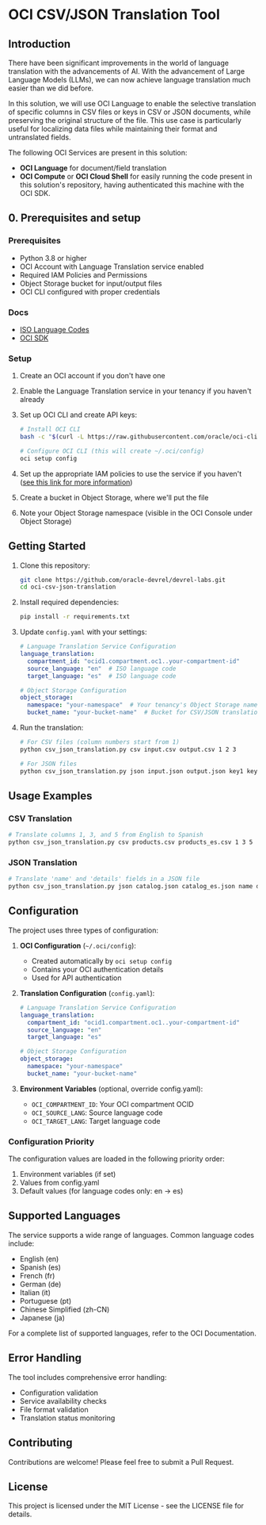 # OCI CSV/JSON Translation Tool

## Introduction

There have been significant improvements in the world of language translation with the advancements of AI. With the advancement of Large Language Models (LLMs), we can now achieve language translation much easier than we did before.

In this solution, we will use OCI Language to enable the selective translation of specific columns in CSV files or keys in CSV or JSON documents, while preserving the original structure of the file. This use case is particularly useful for localizing data files while maintaining their format and untranslated fields.

The following OCI Services are present in this solution:
- **OCI Language** for document/field translation
- **OCI Compute** or **OCI Cloud Shell** for easily running the code present in this solution's repository, having authenticated this machine with the OCI SDK.

## 0. Prerequisites and setup

### Prerequisites

- Python 3.8 or higher
- OCI Account with Language Translation service enabled
- Required IAM Policies and Permissions
- Object Storage bucket for input/output files
- OCI CLI configured with proper credentials

### Docs

- [ISO Language Codes](https://en.wikipedia.org/wiki/List_of_ISO_639_language_codes)
- [OCI SDK](https://docs.oracle.com/en-us/iaas/Content/API/Concepts/sdkconfig.htm)

### Setup

1. Create an OCI account if you don't have one
2. Enable the Language Translation service in your tenancy if you haven't already
3. Set up OCI CLI and create API keys:

   ```bash
   # Install OCI CLI
   bash -c "$(curl -L https://raw.githubusercontent.com/oracle/oci-cli/master/scripts/install/install.sh)"
   
   # Configure OCI CLI (this will create ~/.oci/config)
   oci setup config
   ```

4. Set up the appropriate IAM policies to use the service if you haven't ([see this link for more information](https://docs.oracle.com/en-us/iaas/language/using/policies.htm))
5. Create a bucket in Object Storage, where we'll put the file
6. Note your Object Storage namespace (visible in the OCI Console under Object Storage)

## Getting Started

1. Clone this repository:

   ```bash
   git clone https://github.com/oracle-devrel/devrel-labs.git
   cd oci-csv-json-translation
   ```

2. Install required dependencies:

   ```bash
   pip install -r requirements.txt
   ```

3. Update `config.yaml` with your settings:
   ```yaml
   # Language Translation Service Configuration
   language_translation:
     compartment_id: "ocid1.compartment.oc1..your-compartment-id"
     source_language: "en"  # ISO language code
     target_language: "es"  # ISO language code

   # Object Storage Configuration
   object_storage:
     namespace: "your-namespace"  # Your tenancy's Object Storage namespace
     bucket_name: "your-bucket-name"  # Bucket for CSV/JSON translations
   ```

4. Run the translation:
   ```bash
   # For CSV files (column numbers start from 1)
   python csv_json_translation.py csv input.csv output.csv 1 2 3

   # For JSON files
   python csv_json_translation.py json input.json output.json key1 key2
   ```

## Usage Examples

### CSV Translation
```bash
# Translate columns 1, 3, and 5 from English to Spanish
python csv_json_translation.py csv products.csv products_es.csv 1 3 5
```

### JSON Translation
```bash
# Translate 'name' and 'details' fields in a JSON file
python csv_json_translation.py json catalog.json catalog_es.json name details
```

## Configuration

The project uses three types of configuration:

1. **OCI Configuration** (`~/.oci/config`):
   - Created automatically by `oci setup config`
   - Contains your OCI authentication details
   - Used for API authentication

2. **Translation Configuration** (`config.yaml`):
   ```yaml
   # Language Translation Service Configuration
   language_translation:
     compartment_id: "ocid1.compartment.oc1..your-compartment-id"
     source_language: "en"
     target_language: "es"

   # Object Storage Configuration
   object_storage:
     namespace: "your-namespace"
     bucket_name: "your-bucket-name"
   ```

3. **Environment Variables** (optional, override config.yaml):
   - `OCI_COMPARTMENT_ID`: Your OCI compartment OCID
   - `OCI_SOURCE_LANG`: Source language code
   - `OCI_TARGET_LANG`: Target language code

### Configuration Priority

The configuration values are loaded in the following priority order:
1. Environment variables (if set)
2. Values from config.yaml
3. Default values (for language codes only: en -> es)

## Supported Languages

The service supports a wide range of languages. Common language codes include:
- English (en)
- Spanish (es)
- French (fr)
- German (de)
- Italian (it)
- Portuguese (pt)
- Chinese Simplified (zh-CN)
- Japanese (ja)

For a complete list of supported languages, refer to the OCI Documentation.

## Error Handling

The tool includes comprehensive error handling:
- Configuration validation
- Service availability checks
- File format validation
- Translation status monitoring

## Contributing

Contributions are welcome! Please feel free to submit a Pull Request.

## License

This project is licensed under the MIT License - see the LICENSE file for details. 